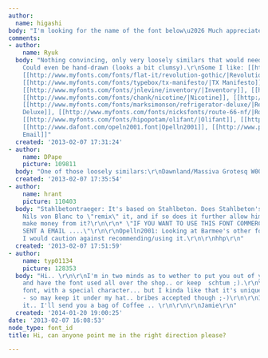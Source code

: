 ```yaml
---
author:
  name: higashi
body: "I'm looking for the name of the font below\u2026 Much appreciated, thank you.[img:sites/default/files/old-images/posters_6744.jpeg]"
comments:
- author:
    name: Ryuk
  body: "Nothing convincing, only very loosely similars that would need customization.
    Could even be hand-drawn (looks a bit clumsy).\r\nSome I like: [[http://www.myfonts.com/fonts/urw/saa/|Saa]],
    [[http://www.myfonts.com/fonts/flat-it/revolution-gothic/|Revolution Gothic]],
    [[http://www.myfonts.com/fonts/typebox/tx-manifesto/|TX Manifesto]], [[http://www.myfonts.com/fonts/latinotype/mazurquica/|Mazurquica]],
    [[http://www.myfonts.com/fonts/jnlevine/inventory/|Inventory]], [[http://www.myfonts.com/fonts/jnlevine/canby/|Canby]],
    [[http://www.myfonts.com/fonts/chank/nicotine/|Nicotine]], [[http://www.myfonts.com/fonts/coniglio/nomad/|Nomad]],
    [[http://www.myfonts.com/fonts/marksimonson/refrigerator-deluxe/|Refrigerator
    Deluxe]], [[http://www.myfonts.com/fonts/nicksfonts/route-66-nf/|Route 66]], [[http://www.myfonts.com/fonts/chank/liquorstore/|Liquorstore]],
    [[http://www.myfonts.com/fonts/hipopotam/olifant/|Olifant]], [[http://www.dafont.com/stahlbetontraeger.font|Stahlbetontraeger]],
    [[http://www.dafont.com/opeln2001.font|Opelln2001]], [[http://www.peter-wiegel.de/Fonts/index.html|Berlin
    Email]]"
  created: '2013-02-07 17:31:24'
- author:
    name: DPape
    picture: 109811
  body: "One of those loosely similars:\r\nDawnland/Massiva Grotesq W00 Q\r\n[[http://www.fonts.com/font/dawnland/massiva-grotesq]][img:sites/default/files/old-images/molt1_4893.jpg]"
  created: '2013-02-07 17:35:54'
- author:
    name: hrant
    picture: 110403
  body: "Stahlbetontraeger: It's based on Stahlbeton. Does Stahlbeton's license allow
    Nils von Blanc to \"remix\" it, and if so does it further allow him to apparently*
    make money from it?\r\n\r\n* \"IF YOU WANT TO USE THIS FONT COMMERCIAL: PLEASE
    SENT A EMAIL ....\"\r\n\r\nOpelln2001: Looking at Barmee's other fonts on Dafont,
    I would caution against recommending/using it.\r\n\r\nhhp\r\n"
  created: '2013-02-07 17:51:59'
- author:
    name: typ01134
    picture: 128353
  body: "Hi.. \r\n\r\nI'm in two minds as to wether to put you out of your misery..
    and have the font used all over the shop.. or keep  schtum ;).\r\n\r\nIt is a
    font, with a special character... but I kinda like that it's unique at the moment
    - so may keep it under my hat.. bribes accepted though ;-)\r\n\r\nIf anyone gets
    it.. I'll send you a bag of Coffee .. \r\n\r\n\r\nJamie\r\n"
  created: '2014-01-20 19:00:25'
date: '2013-02-07 16:08:53'
node_type: font_id
title: Hi, can anyone point me in the right direction please?

---
```

